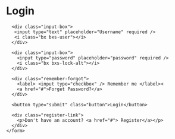 <body>

  <div class="wrapper">
    <form action="">
      <h1>Login</h1>
      
      <div class="input-box">
       <input type="text" placeholder="Username" required />
       <i class="bx bxs-user"></i>
      </div>
      
      <div class="input-box">
        <input type="password" placeholder="password" required />
        <i class="bx bxs-lock-alt"></i>
      </div>
      
      <div class="remember-forgot">
        <label> <input type="checkbox" /> Remember me </label><
        <a href="#">Forget Password?</a>
      </div>
      
      <button type="submit" class="button">Login</button>
      
      <div class="register-link">
        <p>Don't have an account? <a href="#"> Register</a></p>
      </div>
    </form>
  </div>
</body>

